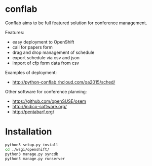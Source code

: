 # conflab

Conflab aims to be full featured solution for conference management. 

Features:
- easy deployment to OpenShift
- call for papers form
- drag and drop management of schedule 
- export schedule via csv and json
- import of cfp form data from csv


Examples of deployment:
- http://python-conflab.rhcloud.com/oa2015/sched/

Other software for conference planning:
- https://github.com/openSUSE/osem
- http://indico-software.org/
- http://pentabarf.org/

# Installation
```bash
python3 setup.py install
cd ./wsgi/openshift/
python3 manage.py syncdb
python3 manage.py runserver
```

